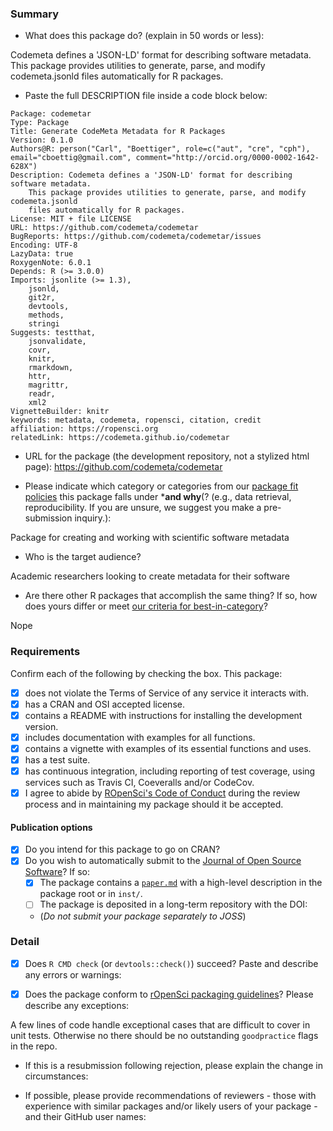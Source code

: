 ### Summary

-   What does this package do? (explain in 50 words or less):

Codemeta defines a 'JSON-LD' format for describing software metadata.
    This package provides utilities to generate, parse, and modify codemeta.jsonld
    files automatically for R packages.

-   Paste the full DESCRIPTION file inside a code block below:

```
Package: codemetar
Type: Package
Title: Generate CodeMeta Metadata for R Packages
Version: 0.1.0
Authors@R: person("Carl", "Boettiger", role=c("aut", "cre", "cph"), email="cboettig@gmail.com", comment="http://orcid.org/0000-0002-1642-628X")
Description: Codemeta defines a 'JSON-LD' format for describing software metadata.
    This package provides utilities to generate, parse, and modify codemeta.jsonld
    files automatically for R packages.
License: MIT + file LICENSE
URL: https://github.com/codemeta/codemetar
BugReports: https://github.com/codemeta/codemetar/issues
Encoding: UTF-8
LazyData: true
RoxygenNote: 6.0.1
Depends: R (>= 3.0.0)
Imports: jsonlite (>= 1.3),
    jsonld,
    git2r,
    devtools,
    methods,
    stringi
Suggests: testthat,
    jsonvalidate,
    covr,
    knitr,
    rmarkdown,
    httr,
    magrittr,
    readr,
    xml2
VignetteBuilder: knitr
keywords: metadata, codemeta, ropensci, citation, credit
affiliation: https://ropensci.org
relatedLink: https://codemeta.github.io/codemetar

```

-   URL for the package (the development repository, not a stylized html page): https://github.com/codemeta/codemetar

- Please indicate which category or categories from our [package fit policies](https://github.com/ropensci/onboarding/blob/master/policies.md#package-fit) this package falls under ***and why**(? (e.g., data retrieval, reproducibility. If you are unsure, we suggest you make a pre-submission inquiry.):

Package for creating and working with scientific software metadata


-   Who is the target audience?

Academic researchers looking to create metadata for their software

-   Are there other R packages that accomplish the same thing? If so, how does
yours differ or meet [our criteria for best-in-category](https://github.com/ropensci/onboarding/blob/master/policies.md#overlap)?

Nope

### Requirements

Confirm each of the following by checking the box.  This package:

- [x] does not violate the Terms of Service of any service it interacts with.
- [x] has a CRAN and OSI accepted license.
- [x] contains a README with instructions for installing the development version.
- [x] includes documentation with examples for all functions.
- [x] contains a vignette with examples of its essential functions and uses.
- [x] has a test suite.
- [x] has continuous integration, including reporting of test coverage, using services such as Travis CI, Coeveralls and/or CodeCov.
- [x] I agree to abide by [ROpenSci's Code of Conduct](https://github.com/ropensci/onboarding/blob/master/policies.md#code-of-conduct) during the review process and in maintaining my package should it be accepted.

#### Publication options

- [x] Do you intend for this package to go on CRAN?
- [x] Do you wish to automatically submit to the [Journal of Open Source Software](http://joss.theoj.org/)? If so:
    - [x] The package contains a [`paper.md`](http://joss.theoj.org/about#paper_structure) with a high-level description in the package root or in `inst/`.
    - [ ] The package is deposited in a long-term repository with the DOI:
    - (*Do not submit your package separately to JOSS*)

### Detail

- [x] Does `R CMD check` (or `devtools::check()`) succeed?  Paste and describe any errors or warnings:

- [x] Does the package conform to [rOpenSci packaging guidelines](https://github.com/ropensci/onboarding/blob/master/packaging_guide.md)? Please describe any exceptions:

A few lines of code handle exceptional cases that are difficult to cover in unit tests.  Otherwise no there should be no outstanding `goodpractice` flags in the repo.  

- If this is a resubmission following rejection, please explain the change in circumstances:

- If possible, please provide recommendations of reviewers - those with experience with similar packages and/or likely users of your package - and their GitHub user names:

